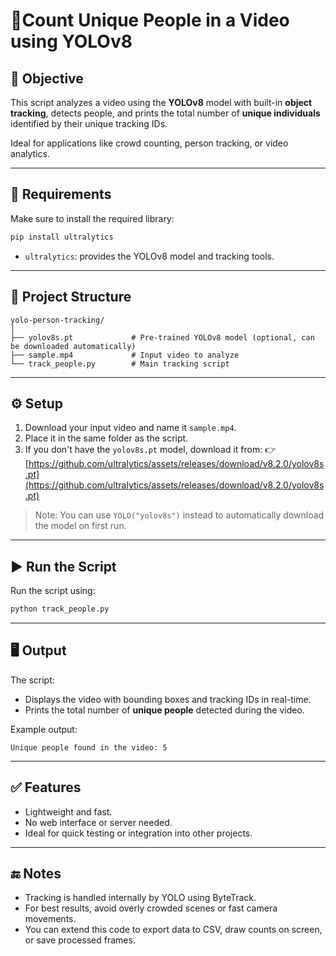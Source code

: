 # 📌Count Unique People in a Video using YOLOv8

## 🎯 Objective

This script analyzes a video using the **YOLOv8** model with built-in **object tracking**, detects people, and prints the total number of **unique individuals** identified by their unique tracking IDs.

Ideal for applications like crowd counting, person tracking, or video analytics.

---

## 🧰 Requirements

Make sure to install the required library:

```bash
pip install ultralytics
```

- `ultralytics`: provides the YOLOv8 model and tracking tools.

---

## 📁 Project Structure

```
yolo-person-tracking/
│
├── yolov8s.pt             # Pre-trained YOLOv8 model (optional, can be downloaded automatically)
├── sample.mp4             # Input video to analyze
└── track_people.py        # Main tracking script
```

---

## ⚙️ Setup

1. Download your input video and name it `sample.mp4`.
2. Place it in the same folder as the script.
3. If you don't have the `yolov8s.pt` model, download it from:
   👉 [https://github.com/ultralytics/assets/releases/download/v8.2.0/yolov8s.pt](https://github.com/ultralytics/assets/releases/download/v8.2.0/yolov8s.pt)

> Note: You can use `YOLO("yolov8s")` instead to automatically download the model on first run.

---

## ▶️ Run the Script

Run the script using:

```bash
python track_people.py
```

---

## 🖥 Output

The script:
- Displays the video with bounding boxes and tracking IDs in real-time.
- Prints the total number of **unique people** detected during the video.

Example output:

```
Unique people found in the video: 5
```
---

## ✅ Features

- Lightweight and fast.
- No web interface or server needed.
- Ideal for quick testing or integration into other projects.

---

## 🔚 Notes

- Tracking is handled internally by YOLO using ByteTrack.
- For best results, avoid overly crowded scenes or fast camera movements.
- You can extend this code to export data to CSV, draw counts on screen, or save processed frames.
